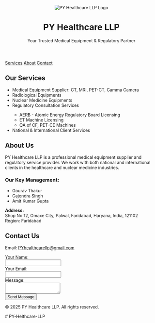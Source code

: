 <!DOCTYPE html>
<html lang="en">
<head>
  <meta charset="UTF-8" />
  <meta name="viewport" content="width=device-width, initial-scale=1.0"/>
  <meta http-equiv="X-UA-Compatible" content="ie=edge" />
  <title>PY Healthcare LLP</title>
  <link rel="stylesheet" href="style.css" />
</head>
<body>
  <header>
    <img src="logo.png" alt="PY Healthcare LLP Logo" class="logo" />
    <h1>PY Healthcare LLP</h1>
    <p>Your Trusted Medical Equipment & Regulatory Partner</p>
  </header>

  <nav>
    <a href="#services">Services</a>
    <a href="#about">About</a>
    <a href="#contact">Contact</a>
  </nav>

  <section id="services">
    <h2>Our Services</h2>
    <ul>
      <li>Medical Equipment Supplier: CT, MRI, PET-CT, Gamma Camera</li>
      <li>Radiological Equipments</li>
      <li>Nuclear Medicine Equipments</li>
      <li>Regulatory Consultation Services</li>
      <ul>
        <li>AERB - Atomic Energy Regulatory Board Licensing</li>
        <li>ET Machine Licensing</li>
        <li>QA of CF, PET-CE Machines</li>
      </ul>
      <li>National & International Client Services</li>
    </ul>
  </section>

  <section id="about">
    <h2>About Us</h2>
    <p>PY Healthcare LLP is a professional medical equipment supplier and regulatory service provider. We work with both national and international clients in the healthcare and nuclear medicine industries.</p>
    <h3>Our Key Management:</h3>
    <ul>
      <li>Gourav Thakur</li>
      <li>Gajendra Singh</li>
      <li>Amit Kumar Gupta</li>
    </ul>
    <p><strong>Address:</strong><br>
      Shop No 12, Omaxe City, Palwal, Faridabad, Haryana, India, 121102<br>
      Region: Faridabad
    </p>
  </section>

  <section id="contact">
    <h2>Contact Us</h2>
    <p>Email: <a href="mailto:PYhealthcarellp@gmail.com">PYhealthcarellp@gmail.com</a></p>
    <form onsubmit="return validateForm()">
      <label for="name">Your Name:</label><br />
      <input type="text" id="name" name="name" required /><br />
      <label for="email">Your Email:</label><br />
      <input type="email" id="email" name="email" required /><br />
      <label for="message">Message:</label><br />
      <textarea id="message" name="message" required></textarea><br />
      <button type="submit">Send Message</button>
    </form>
  </section>

  <footer>
    <p>&copy; 2025 PY Healthcare LLP. All rights reserved.</p>
  </footer>

  <script>
    function validateForm() {
      const name = document.getElementById("name").value.trim();
      const email = document.getElementById("email").value.trim();
      const message = document.getElementById("message").value.trim();
      if (!name || !email || !message) {
        alert("Please fill out all fields.");
        return false;
      }
      return true;
    }
  </script>
</body>
</html># PY-Helthcare-LLP
